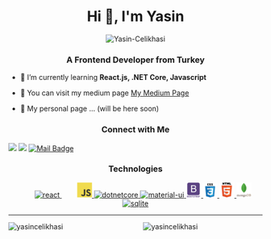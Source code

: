 <h1 align="center">Hi 👋, I'm Yasin </h1>
<p align="center"> <img src="https://komarev.com/ghpvc/?username=Yasin-Celikhasi" alt="Yasin-Celikhasi" /> </p>
<h3 align="center">A Frontend Developer from Turkey</h3>


- 🌱 I’m currently learning **React.js, .NET Core, Javascript**

- 📝 You can visit my medium page [My Medium Page](https://medium.com/@clkhsyasin) 

- 📝 My personal page ... (will be here soon)

<!-- - 📫 How to reach me **clkhsyasin@gmail.com** -->



<h3 align="center">Connect with Me </h3>

[![](https://img.shields.io/badge/linkedin-%230077B5.svg?&style=for-the-badge&logo=linkedin&logoColor=white)](https://www.linkedin.com/in/yasincelikhasi/)
[![](https://img.shields.io/badge/medium-%2312100E.svg?&style=for-the-badge&logo=medium&logoColor=white)](https://medium.com/@clkhsyasin)
[![Mail Badge](https://img.shields.io/badge/clkhyasin@gmail.com-c14438?style=for-the-badge&logo=Gmail&logoColor=white&link=mailto:clkhsyasin@gmail.com)](mailto:clkhsyasin@gmail.com)


<h3 align="center">Technologies</h3>
<p align="center"> 
<a href="https://reactjs.org/" target="_blank" style="margin: 30px;"> <img src="https://upload.wikimedia.org/wikipedia/commons/thumb/4/47/React.svg/1200px-React.svg.png" alt="react" width="33" height="30"/> </a>
<a href="https://developer.mozilla.org/en-US/docs/Web/JavaScript" target="_blank"> <img src="https://raw.githubusercontent.com/devicons/devicon/master/icons/javascript/javascript-original.svg" alt="javascript" width="30" height="30"/> </a> 
<a href="https://dotnet.microsoft.com/" target="_blank"> <img src="https://upload.wikimedia.org/wikipedia/commons/thumb/e/ee/.NET_Core_Logo.svg/1200px-.NET_Core_Logo.svg.png" alt="dotnetcore" width="30" height="30"/> </a>
<a href="https://material-ui.com/" target="_blank"> <img src="https://seeklogo.com/images/M/material-ui-logo-5BDCB9BA8F-seeklogo.com.png" alt="material-ui" width="26" height="26"/> </a>
<a href="https://getbootstrap.com" target="_blank"> <img src="https://raw.githubusercontent.com/devicons/devicon/master/icons/bootstrap/bootstrap-plain-wordmark.svg" alt="bootstrap" width="30" height="30"/> </a>
<a href="https://www.w3schools.com/css/" target="_blank"> <img src="https://raw.githubusercontent.com/devicons/devicon/master/icons/css3/css3-original-wordmark.svg" alt="css3" width="28" height="28"/> </a> 
<a href="https://www.w3.org/html/" target="_blank"> <img src="https://raw.githubusercontent.com/devicons/devicon/master/icons/html5/html5-original-wordmark.svg" alt="html5" width="30" height="30"/> </a> 
<a href="https://www.mongodb.com/" target="_blank"> <img src="https://raw.githubusercontent.com/devicons/devicon/master/icons/mongodb/mongodb-original-wordmark.svg" alt="mongodb" width="30" height="30"/> </a>
<a href="https://www.sqlite.org/" target="_blank"> <img src="https://www.vectorlogo.zone/logos/sqlite/sqlite-icon.svg" alt="sqlite" width="30" height="30"/> </a>
</p>

<hr>
<p><img align="left" src="https://github-readme-stats.vercel.app/api/top-langs?username=Yasin-Celikhasi&show_icons=true&theme=radical&locale=en&layout=compact" width="40%" alt="yasincelikhasi" /></p>
<p>&nbsp;<img align="right" src="https://github-readme-stats.vercel.app/api?username=Yasin-Celikhasi&show_icons=true&theme=dark&locale=en" alt="yasincelikhasi" width="47%" /></p>
